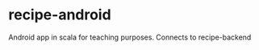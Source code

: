 recipe-android
==============

Android app in scala for teaching purposes. Connects to recipe-backend

